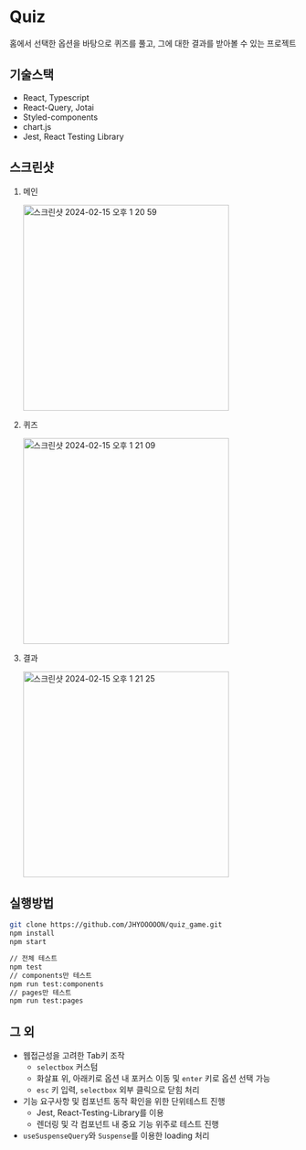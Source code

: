 # Quiz

홈에서 선택한 옵션을 바탕으로 퀴즈를 풀고, 그에 대한 결과를 받아볼 수 있는 프로젝트

## 기술스택

- React, Typescript
- React-Query, Jotai
- Styled-components
- chart.js
- Jest, React Testing Library

## 스크린샷

1. 메인

   <img width="360" alt="스크린샷 2024-02-15 오후 1 20 59" src="https://github.com/JHYOOOOON/quiz_game/assets/50460114/cee1cc89-195e-4934-83c3-2582366e84d3">

2. 퀴즈

   <img width="360" alt="스크린샷 2024-02-15 오후 1 21 09" src="https://github.com/JHYOOOOON/quiz_game/assets/50460114/81f679d2-4216-401b-b00c-5cf4018c2c6e">

3. 결과

   <img width="360" alt="스크린샷 2024-02-15 오후 1 21 25" src="https://github.com/JHYOOOOON/quiz_game/assets/50460114/77e2107d-c2b3-45c4-97e4-611df96cbd54">

## 실행방법

```zsh
git clone https://github.com/JHYOOOOON/quiz_game.git
npm install
npm start

// 전체 테스트
npm test
// components만 테스트
npm run test:components
// pages만 테스트
npm run test:pages
```

## 그 외

- 웹접근성을 고려한 Tab키 조작
  - `selectbox` 커스텀
  - 화살표 위, 아래키로 옵션 내 포커스 이동 및 `enter` 키로 옵션 선택 가능
  - `esc` 키 입력, `selectbox` 외부 클릭으로 닫힘 처리
- 기능 요구사항 및 컴포넌트 동작 확인을 위한 단위테스트 진행
  - Jest, React-Testing-Library를 이용
  - 렌더링 및 각 컴포넌트 내 중요 기능 위주로 테스트 진행
- `useSuspenseQuery`와 `Suspense`를 이용한 loading 처리
